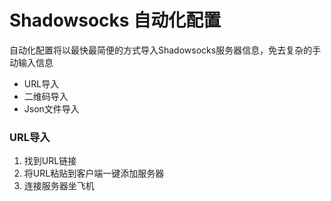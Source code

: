 # Shadowsocks 自动化配置

自动化配置将以最快最简便的方式导入Shadowsocks服务器信息，免去复杂的手动输入信息

* URL导入
* 二维码导入
* Json文件导入

### URL导入

1. 找到URL链接
2. 将URL粘贴到客户端一键添加服务器
3. 连接服务器坐飞机




